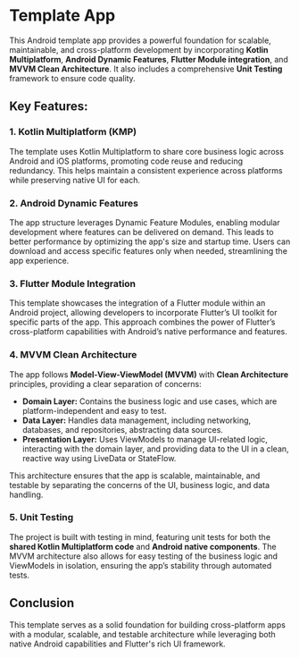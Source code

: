 # Template App

This Android template app provides a powerful foundation for scalable, maintainable, and cross-platform development by incorporating **Kotlin Multiplatform**, **Android Dynamic Features**, **Flutter Module integration**, and **MVVM Clean Architecture**. It also includes a comprehensive **Unit Testing** framework to ensure code quality.

## Key Features:

### 1. Kotlin Multiplatform (KMP)
The template uses Kotlin Multiplatform to share core business logic across Android and iOS platforms, promoting code reuse and reducing redundancy. This helps maintain a consistent experience across platforms while preserving native UI for each.

### 2. Android Dynamic Features
The app structure leverages Dynamic Feature Modules, enabling modular development where features can be delivered on demand. This leads to better performance by optimizing the app's size and startup time. Users can download and access specific features only when needed, streamlining the app experience.

### 3. Flutter Module Integration
This template showcases the integration of a Flutter module within an Android project, allowing developers to incorporate Flutter’s UI toolkit for specific parts of the app. This approach combines the power of Flutter’s cross-platform capabilities with Android’s native performance and features.

### 4. MVVM Clean Architecture
The app follows **Model-View-ViewModel (MVVM)** with **Clean Architecture** principles, providing a clear separation of concerns:
- **Domain Layer:** Contains the business logic and use cases, which are platform-independent and easy to test.
- **Data Layer:** Handles data management, including networking, databases, and repositories, abstracting data sources.
- **Presentation Layer:** Uses ViewModels to manage UI-related logic, interacting with the domain layer, and providing data to the UI in a clean, reactive way using LiveData or StateFlow.

This architecture ensures that the app is scalable, maintainable, and testable by separating the concerns of the UI, business logic, and data handling.

### 5. Unit Testing
The project is built with testing in mind, featuring unit tests for both the **shared Kotlin Multiplatform code** and **Android native components**. The MVVM architecture also allows for easy testing of the business logic and ViewModels in isolation, ensuring the app’s stability through automated tests.

## Conclusion
This template serves as a solid foundation for building cross-platform apps with a modular, scalable, and testable architecture while leveraging both native Android capabilities and Flutter's rich UI framework.

